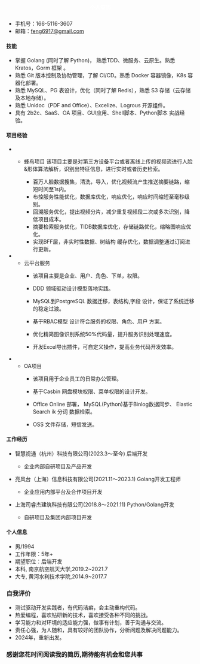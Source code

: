 <div style="width: 100%;">
 <h4 style="color: white;text-align: center;padding: 5px;">个人简历</h4>
</div>

- 手机号：166-5116-3607
- 邮箱：<feng6917@gmail.com>

#### 技能

- 掌握 Golang (同时了解 Python)， 熟悉TDD、微服务、云原生。熟悉 Kratos，Gorm 框架 。
- 熟悉 Git 版本控制及协助管理，了解 CI/CD。熟悉 Docker 容器镜像，K8s 容器化部署。
- 熟悉 MySQL、PG 表设计，优化（同时了解 Redis），熟悉 S3 存储（云存储及本地存储）。
- 熟悉 Unidoc（PDF and Office）、Excelize、Logrous 开源组件。
- 具有 2b2c、SaaS、OA 项目、GUI应用、Shell脚本、Python脚本 实战经验。

#### 项目经验

- * 蜂鸟项目
    该项目主要是对第三方设备平台或者离线上传的视频流进行人脸&形体算法解析，识别出特征信息，进行实时或者历史检索。

    - 百万人脸数据搜集，清洗，导入，优化视频流产生推送摘要链路，缩短时间至1s内。
    - 布控服务性能优化，数据库优化，响应优化，响应时间缩短至毫秒级别。
    - 回溯服务优化，提出视频分片，减少重复视频段二次或多次识别，降低项目成本。
    - 摘要检索服务优化，TIDB数据库优化，存储链路优化，缩略图响应优化。
    - 实现BFF层，非实时性数据、树结构 缓存优化，数据调整通过订阅进行更新。

- * 云平台服务
    - 该项目主要是企业、用户、角色、下单，权限。

    - DDD 领域驱动设计模型落地实践。
    - MySQL到PostgreSQL 数据迁移，表结构,字段 设计，保证了系统迁移的稳定过渡。
    - 基于RBAC模型 设计符合服务的权限、角色、用户 方案。
    - 优化精简图像识别系统50%代码量，提升服务识别处理速度。
    - 开发Excel导出插件，可自定义操作，提高业务代码开发效率。

- * OA项目
    - 该项目用于企业员工的日常办公管理。

    - 基于Casbin 网盘模块权限、菜单权限的设计开发。
    - Office Online 部署， MySQL(Python)基于Binlog数据同步、 Elastic Search ik 分词 数据检索。
    - OSS 文件存储，短信发送。

#### 工作经历

- 智慧视通（杭州）科技有限公司(2023.3～至今) 后端开发
  - 企业内部自研项目及产品开发

- 亮风台（上海）信息科技有限公司(2021.11～2023.1) Golang开发工程师
  - 企业应用内部平台及合作项目开发  
  
- 上海司睿杰建筑科技有限公司(2018.8～2021.11) Python/Golang开发
  - 自研项目及集团内部项目开发
  
#### 个人信息

- 男/1994
- 工作年限：5年+
- 期望职位：后端开发
- 本科, 南京航空航天大学,2019.2~2021.7
- 大专, 黄河水利技术学院,2014.9~2017.7

### 自我评价

- 测试驱动开发实践者，有代码洁癖，会主动重构代码。
- 热爱编程，喜欢钻研新的技术，喜欢接受各种不同的挑战。
- 学习能力和对环境的适应能力强，做事有计划，善于沟通与交流。
- 责任心强，为人随和，具有较好的团队协作，分析问题及解决问题能力。
- 2024年，重新出发。

### 感谢您花时间阅读我的简历,期待能有机会和您共事
